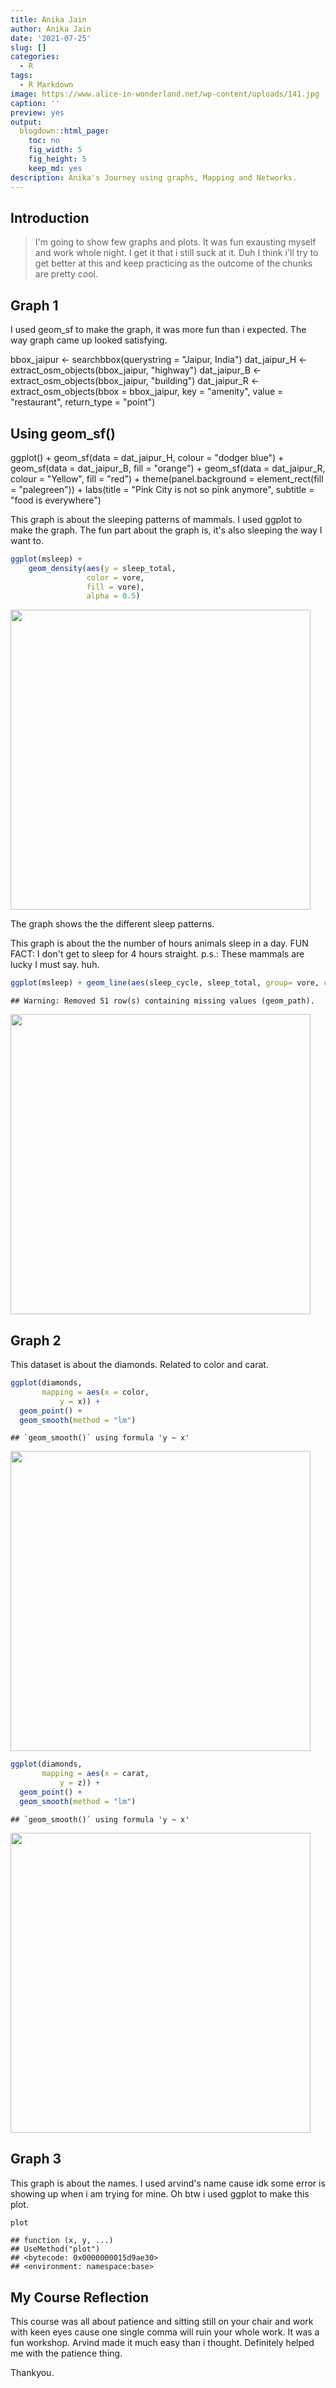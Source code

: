 ```yaml
---
title: Anika Jain
author: Anika Jain
date: '2021-07-25'
slug: []
categories:
  - R
tags:
  - R Markdown
image: https://www.alice-in-wonderland.net/wp-content/uploads/141.jpg
caption: ''
preview: yes
output:
  blogdown::html_page:
    toc: no
    fig_width: 5
    fig_height: 5
    keep_md: yes
description: Anika's Journey using graphs, Mapping and Networks.
---
```





## Introduction

> I'm going to show few graphs and plots. It was fun exausting myself and work whole night. I get it that i still suck at it. Duh I think i'll try to get better at this and keep practicing as the outcome of the chunks are pretty cool. 

## Graph 1

I used geom_sf to make the graph, it was more fun than i expected. The way graph came up looked satisfying. 


bbox_jaipur <- searchbbox(querystring = "Jaipur, India")
dat_jaipur_H <- extract_osm_objects(bbox_jaipur, "highway")
dat_jaipur_B <- extract_osm_objects(bbox_jaipur, "building")
dat_jaipur_R <- extract_osm_objects(bbox = bbox_jaipur, key = "amenity", value = "restaurant", return_type = "point")

## Using geom_sf()
ggplot() + 
  geom_sf(data = dat_jaipur_H, colour = "dodger blue") + 
  geom_sf(data = dat_jaipur_B, fill = "orange") + 
  geom_sf(data = dat_jaipur_R, colour = "Yellow", fill = "red") + 
  theme(panel.background = element_rect(fill = "palegreen")) + 
  labs(title = "Pink City is not so pink anymore", subtitle = "food is everywhere")




This graph is about the sleeping patterns of mammals. I used ggplot to make the graph.
The fun part about the graph is, it's also sleeping the way I want to. 


```r
ggplot(msleep) + 
    geom_density(aes(y = sleep_total, 
                 color = vore, 
                 fill = vore), 
                 alpha = 0.5)
```

<img src="index_files/figure-html/unnamed-chunk-1-1.png" width="480" />

The graph shows the the different sleep patterns.


This graph is about the the number of hours animals sleep in a day.
FUN FACT: I don't get to sleep for 4 hours straight. 
p.s.: These mammals are lucky I must say. huh.


```r
ggplot(msleep) + geom_line(aes(sleep_cycle, sleep_total, group= vore, color= vore))
```

```
## Warning: Removed 51 row(s) containing missing values (geom_path).
```

<img src="index_files/figure-html/unnamed-chunk-2-1.png" width="480" />

## Graph 2

This dataset is about the diamonds. Related to color and carat. 


```r
ggplot(diamonds, 
       mapping = aes(x = color, 
           y = x)) +
  geom_point() +
  geom_smooth(method = "lm")
```

```
## `geom_smooth()` using formula 'y ~ x'
```

<img src="index_files/figure-html/unnamed-chunk-3-1.png" width="480" />

```r
ggplot(diamonds, 
       mapping = aes(x = carat, 
           y = z)) +
  geom_point() +
  geom_smooth(method = "lm")
```

```
## `geom_smooth()` using formula 'y ~ x'
```

<img src="index_files/figure-html/unnamed-chunk-3-2.png" width="480" />

## Graph 3

This graph is about the names. I used arvind's name cause idk some error is showing up when i am trying for mine. 
Oh btw i used ggplot to make this plot.


```r
plot 
```

```
## function (x, y, ...) 
## UseMethod("plot")
## <bytecode: 0x0000000015d9ae30>
## <environment: namespace:base>
```

## My Course Reflection

This course was all about patience and sitting still on your chair and work with keen eyes cause one single comma will ruin your whole work. 
It was a fun workshop. Arvind made it much easy than i thought. 
Definitely helped me with the patience thing.

Thankyou.

